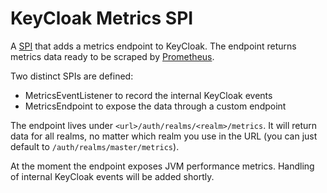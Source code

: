 # KeyCloak Metrics SPI

A [SPI](http://www.keycloak.org/docs/3.0/server_development/topics/providers.html) that adds a metrics endpoint to KeyCloak.
The endpoint returns metrics data ready to be scraped by [Prometheus](https://prometheus.io/).

Two distinct SPIs are defined:

* MetricsEventListener to record the internal KeyCloak events
* MetricsEndpoint to expose the data through a custom endpoint

The endpoint lives under `<url>/auth/realms/<realm>/metrics`. It will return data for all realms, no matter which realm
you use in the URL (you can just default to `/auth/realms/master/metrics`).

At the moment the endpoint exposes JVM performance metrics. Handling of internal KeyCloak events will be added shortly.